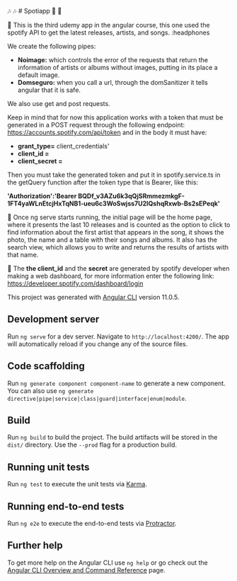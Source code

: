:notes: :notes: # Spotiapp :musical_note: :musical_note:

:art: This is the third udemy app in the angular course, this one used the spotify API to get the latest releases, artists, and songs. :headphones

We create the following pipes:
* **Noimage:** which controls the error of the requests that return the information of artists or albums without images, putting in its place a default image.
* **Domseguro:** when you call a url, through the domSanitizer it tells angular that it is safe.

We also use get and post requests.

Keep in mind that for now this application works with a token that must be generated in a POST request through the following endpoint: https://accounts.spotify.com/api/token and in the body it must have:
* **grant_type=**  client_credentials'
* **client_id =**
* **client_secret =**

Then you must take the generated token and put it in spotify.service.ts in the getQuery function after the token type that is Bearer, like this:

**'Authorization':'Bearer BQDf_v3AZu6k3qQjSRmmezmkgF-1FT4yaWLnEtcjHxTqNB1-ueu6c3WoSwjss7U2IQshqRxwb-Bs2sEPeqk'**

:microphone: Once ng serve starts running, the initial page will be the home page, where it presents the last 10 releases and is counted as the option to click to find information about the first artist that appears in the song, it shows the photo, the name and a table with their songs and albums.
It also has the search view, which allows you to write and returns the results of artists with that name.

:trumpet: The **the client_id** and the **secret** are generated by spotify developer when making a web dashboard, for more information enter the following link:
https://developer.spotify.com/dashboard/login





This project was generated with [Angular CLI](https://github.com/angular/angular-cli) version 11.0.5.

## Development server

Run `ng serve` for a dev server. Navigate to `http://localhost:4200/`. The app will automatically reload if you change any of the source files.

## Code scaffolding

Run `ng generate component component-name` to generate a new component. You can also use `ng generate directive|pipe|service|class|guard|interface|enum|module`.

## Build

Run `ng build` to build the project. The build artifacts will be stored in the `dist/` directory. Use the `--prod` flag for a production build.

## Running unit tests

Run `ng test` to execute the unit tests via [Karma](https://karma-runner.github.io).

## Running end-to-end tests

Run `ng e2e` to execute the end-to-end tests via [Protractor](http://www.protractortest.org/).

## Further help

To get more help on the Angular CLI use `ng help` or go check out the [Angular CLI Overview and Command Reference](https://angular.io/cli) page.
